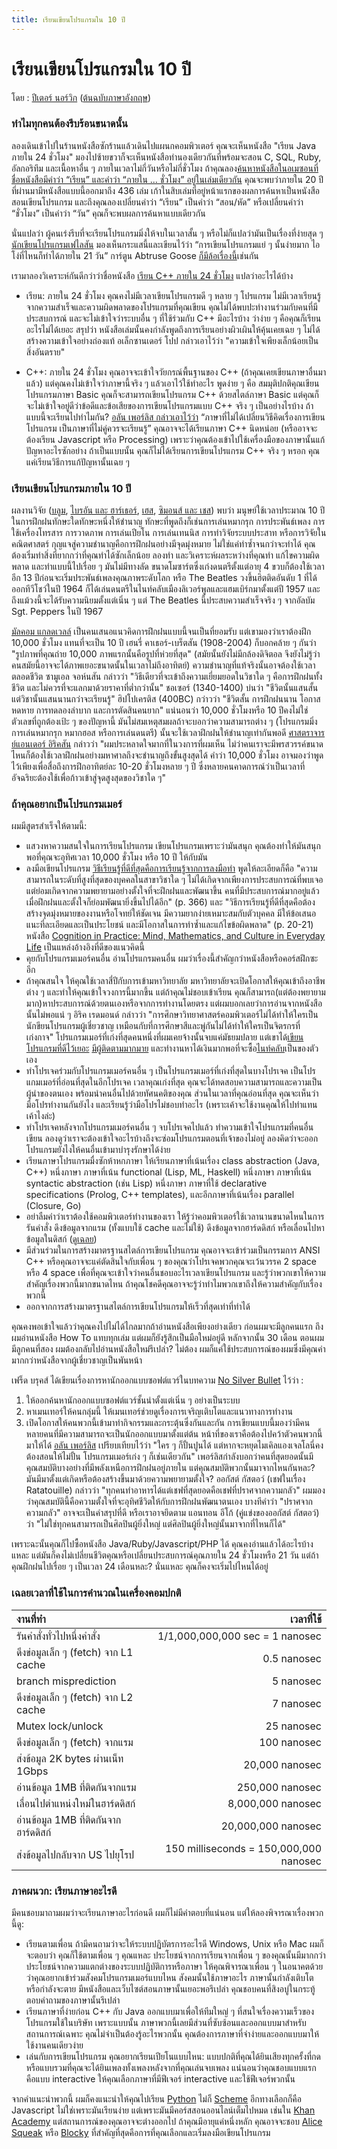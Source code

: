 ```yaml
---
title: เรียนเขียนโปรแกรมใน 10 ปี
---
```


# เรียนเขียนโปรแกรมใน 10 ปี

โดย : [ปีเตอร์ นอร์วิก][Peter-Norvig] ([ต้นฉบับภาษาอังกฤษ][original])

### ทำไมทุกคนต้องรีบร้อนขนาดนั้น

ลองเดินเข้าไปในร้านหนังสือซักร้านแล้วเดินไปแผนกคอมพิวเตอร์ คุณจะเห็นหนังสือ "เรียน Java ภายใน 24 ชั่วโมง" มองไปซ้ายขวาก็จะเห็นหนังสือทำนองเดียวกันที่พร้อมจะสอน C, SQL, Ruby, อัลกอริทึม และเนื้อหาอื่น ๆ ภายในเวลาไม่กี่วันหรือไม่กี่ชั่วโมง ถ้าคุณลอง[ค้นหาหนังสือในอเมซอนที่ชื่อหนังสือมีคำว่า “เรียน” และคำว่า “ภายใน ... ชั่วโมง” อยู่ในเล่มเดียวกัน][amazon-book-search] คุณจะพบว่าภายใน 20 ปีที่ผ่านมามีหนังสือแบบนี้ออกมาถึง 436 เล่ม เก้าในสิบเล่มที่อยู่หน้าแรกของผลการค้นหาเป็นหนังสือสอนเขียนโปรแกรม และถึงคุณลองเปลี่ยนคำว่า “เรียน” เป็นคำว่า “สอน/หัด” หรือเปลี่ยนคำว่า “ชั่วโมง” เป็นคำว่า “วัน” คุณก็จะพบผลการค้นหาแบบเดียวกัน

นั่นแปลว่า ผู้คนเร่งรีบที่จะเรียนโปรแกรมมิ่งให้จบในเวลาสั้น ๆ หรือไม่ก็แปลว่ามันเป็นเรื่องที่ง่ายสุด ๆ [นักเขียนโปรแกรมเฟไลสัน][felleisen-site] มองเห็นกระแสนี้และเขียนไว้ว่า “การเขียนโปรแกรมแย่ ๆ นั้นง่ายมาก ไอโง่ที่ไหนก็ทำได้ภายใน 21 วัน” การ์ตูน Abtruse Goose [ก็มีล้อเรื่องนี้][abtruse-goose-joke]เช่นกัน

เรามาลองวิเคราะห์กันดีกว่าว่าชื่อหนังสือ [เรียน C++ ภายใน 24 ชั่วโมง][cpp-in-24-hours-amazon-link] แปลว่าอะไรได้บ้าง

- เรียน: ภายใน 24 ชั่วโมง คุณคงไม่มีเวลาเขียนโปรแกรมดี ๆ หลาย ๆ โปรแกรม ไม่มีเวลาเรียนรู้จากความสำเร็จและความผิดพลาดของโปรแกรมที่คุณเขียน คุณไม่ได้พบปะทำงานร่วมกับคนที่มีประสบการณ์ และจะไม่เข้าใจว่าระบบอื่น ๆ ที่ใช้ร่วมกับ C++ มีอะไรบ้าง ว่าง่าย ๆ คือคุณก็เรียนอะไรไม่ได้เยอะ สรุปว่า หนังสือเล่มนั้นคงกำลังพูดถึงการเรียนอย่างผิวเผินให้คุ้นเคยเฉย ๆ ไม่ได้สร้างความเข้าใจอย่างถ่องแท้ อเล็กซานเดอร์ โปป กล่าวเอาไว้ว่า "ความเข้าใจเพียงเล็กน้อยเป็นสิ่งอันตราย"

- C++: ภายใน 24 ชั่วโมง คุณอาจจะเข้าใจวัยกรณ์พื้นฐานของ C++ (ถ้าคุณเคยเขียนภาษาอื่นมาแล้ว) แต่คุณคงไม่เข้าใจว่าภาษานี้จริง ๆ แล้วเอาไว้ใช้ทำอะไร พูดง่าย ๆ คือ สมมุติปกติคุณเขียนโปรแกรมภาษา Basic คุณก็จะสามารถเขียนโปรแกรม C++ ด้วยสไตล์ภาษา Basic แต่คุณก็จะไม่เข้าใจอยู่ดีว่าข้อดีและข้อเสียของการเขียนโปรแกรมแบบ C++ จริง ๆ เป็นอย่างไรบ้าง ถ้าแบบนี้จะเรียนไปทำไมกัน? [อลัน เพอร์ลิส กล่าวเอาไว้ว่า][alan-perlis-epigrams] “ภาษาที่ไม่ได้เปลี่ยนวิธีคิดเรื่องการเขียนโปรแกรม เป็นภาษาที่ไม่คู่ควรจะเรียนรู้” คุณอาจจะได้เรียนภาษา C++ นิดหน่อย (หรืออาจจะต้องเรียน Javascript หรือ Processing) เพราะว่าคุณต้องเข้าไปใช้เครื่องมือของภาษานั้นแก้ปัญหาอะไรซักอย่าง ถ้าเป็นแบบนั้น คุณก็ไม่ได้เรียนการเขียนโปรแกรม C++ จริง ๆ หรอก คุณแค่เรียนวิธีการแก้ปัญหานั้นเฉย ๆ

### เรียนเขียนโปรแกรมภายใน 10 ปี

ผลงานวิจัย ([บลูม][bloom-bibl], [ไบรอัน และ ฮาร์เธอร์][brian-bibl], [เฮส][hayes-bibl], [ซิมอนส์ และ เชส][simmons-bibl]) พบว่า มนุษย์ใช้เวลาประมาณ 10 ปีในการฝึกฝนทักษะใดทักษะหนึ่งให้ชำนาญ ทักษะที่พูดถึงก็เช่นการเล่นหมากรุก การประพันธ์เพลง การใช้เครื่องโทรสาร การวาดภาพ การเล่นเปียโน การเล่นเทนนิส การทำวิจัยระบบประสาท หรือการวิจัยในคณิตศาสตร์ กุญแจสู่ความชำนาญคือการฝึกฝนอย่างมีจุดมุ่งหมาย ไม่ใช่แค่ทำซ้ำจนกว่าจะทำได้ คุณต้องเริ่มทำสิ่งที่ยากกว่าที่คุณทำได้ซักเล็กน้อย ลองทำ และวิเคราะห์ผลระหว่างที่คุณทำ แก้ไขความผิดพลาด และทำแบบนี้ไปเรื่อย ๆ มันไม่มีทางลัด ขนาดโมซาร์ตซึ่งเก่งดนตรีตั้งแต่อายุ 4 ขวบก็ต้องใช้เวลาอีก 13 ปีก่อนจะเริ่มประพันธ์เพลงคุณภาพระดับโลก หรือ The Beatles วงขึ้นฮิตติดอันดับ 1 ที่ได้ออกทีวีโชว์ในปี 1964 ก็ได้เล่นดนตรีในไนท์คลับเมืองลิเวอร์พูลและแฮมเบิร์กมาตั้งแต่ปี 1957 และถึงแม้วงนี้จะได้รับความนิยมตั้งแต่เนิ่น ๆ แต่ The Beatles นี้ประสบความสำเร็จจริง ๆ จากอัลบัม Sgt. Peppers ในปี 1967

[มัลคอม แกลดเวลล์][malcolm-book] เป็นคนเสนอแนวคิดการฝึกฝนแบบนี้จนเป็นที่ยอมรับ แต่เขามองว่าเราต้องฝึก 10,000 ชั่วโมง แทนที่จะเป็น 10 ปี เฮนรี่ คาเธอร์-เบร็ตสัน (1908-2004) ก็บอกคล้าย ๆ กันว่า "รูปภาพที่คุณถ่าย 10,000 ภาพแรกนั้นคือรูปที่ห่วยที่สุด" (สมัยนั้นยังไม่มีกล้องดิจิตอล จึงยังไม่รู้ว่าคนสมัยนี้อาจจะได้ภาพเยอะขนาดนั้นในเวลาไม่ถึงอาทิตย์) ความชำนาญที่แท้จริงนั้นอาจต้องใช้เวลาตลอดชีวิต ซามูเอล จอห์นสัน กล่าวว่า "วิธีเดียวที่จะเข้าถึงความเยี่ยมยอดในวิชาใด ๆ คือการฝึกฝนทั้งชีวิต และไม่ควรที่จะแลกมาด้วยราคาที่ต่ำกว่านั้น" ชอเซอร์ (1340-1400) บ่นว่า "ชีวิตนั้นแสนสั้น แต่วิชานั้นแสนนานกว่าจะเรียนรู้" ฮิปโปเครติส (400BC) กว่าวว่า "ชีวิตสั้น การฝึกฝนนาน โอกาสหดหาย การทดลองลำบาก และการตัดสินคนยาก" แน่นอนว่า 10,000 ชั่วโมงหรือ 10 ปีคงไม่ใช่ตัวเลขที่ถูกต้องเป้ะ ๆ ของปัญหานี้ มันไม่สมเหตุสมผลถ้าจะบอกว่าความสามารถต่าง ๆ (โปรแกรมมิ่ง การเล่นหมากรุก หมากฮอส หรือการเล่นดนตรี) นั้นจะใช้เวลาฝึกฝนให้ชำนาญเท่ากันพอดี [ศาสตราจารย์แอนเดอร์ อิริคสัน][ericsson-amazon] กล่าวว่า "ผมประหลาดใจมากที่ในวงการที่ผมเห็น ไม่ว่าคนเราจะมีพรสวรรค์ขนาดไหนก็ต้องใช้เวลาฝึกฝนอย่างมหาศาลถึงจะชำนาญถึงขั้นสูงสุดได้ คำว่า 10,000 ชั่วโมง อาจมองว่าพูดไว้เพียงเพื่อสื่อถึงการฝึกอาทิตย์ละ 10-20 ชั่วโมงหลาย ๆ ปี ซึ่งหลายคนคาดการณ์ว่าเป็นเวลาที่อัจฉริยะต้องใช้เพื่อก้าวเข้าสู่จุดสูงสุดของวิชาใด ๆ"

### ถ้าคุณอยากเป็นโปรแกรมเมอร์

ผมมีสูตรสำเร็จให้ตามนี้:

- แสวงหาความสนใจในการเรียนโปรแกรม เขียนโปรแกรมเพราะว่ามันสนุก คุณต้องทำให้มันสนุกพอที่คุณจะอุทิศเวลา 10,000 ชั่วโมง หรือ 10 ปี ให้กับมัน
- ลงมือเขียนโปรแกรม [วิธีเรียนรู้ที่ดีที่สุดคือการเรียนรู้จากการลงมือทำ][learning-by-doing] พูดให้ละเอียดก็คือ "ความสามารถในระดับที่สูงที่สุดของบุคคลในสาขาวิชาใด ๆ ไม่ได้เกิดจากเพียงการประสบการณ์ที่พบเจอ แต่ย่อมเกิดจากความพยายามอย่างตั้งใจที่จะฝึกฝนและพัฒนาขึ้น คนที่มีประสบการณ์มากอยู่แล้วเมื่อฝึกฝนและตั้งใจก็ย่อมพัฒนายิ่งขึ้นไปได้อีก" (p. 366) และ "วิธีการเรียนรู้ที่ดีที่สุดคือต้องสร้างจุดมุ่งหมายของงานหรือโจทย์ให้ชัดเจน มีความยากง่ายเหมาะสมกับตัวบุคคล มีให้ข้อเสนอแนะที่ละเอียดและเป็นประโยชน์ และมีโอกาสในการทำซ้ำและแก้ไขข้อผิดพลาด" (p. 20-21) หนังสือ [Cognition in Practice: Mind, Mathematics, and Culture in Everyday Life][cognition-in-practice-book] เป็นแหล่งอ้างอิงที่ดีของแนวคิดนี้
- คุยกับโปรแกรมเมอร์คนอื่น อ่านโปรแกรมคนอื่น ผมว่าเรื่องนี้สำคัญกว่าหนังสือหรือคอร์สฝึกซะอีก
- ถ้าคุณสนใจ ให้คุณใช้เวลาสี่ปีกับการเข้ามหาวิทยาลัย มหาวิทยาลัยจะเปิดโอกาสให้คุณเข้าถึงอาชีพต่าง ๆ และทำให้คุณเข้าใจวงการนี้มากขึ้น แต่ถ้าคุณไม่ชอบเข้าเรียน คุณก็สามารถ(แต่ต้องพยายามมาก)หาประสบการณ์ด้วยตนเองหรือจากการทำงานโดยตรง แต่ผมบอกเลยว่าการอ่านจากหนังสือนั้นไม่พอแน่ ๆ อิริค เรดมอนด์ กล่าวว่า "การศึกษาวิทยาศาสตร์คอมพิวเตอร์ไม่ได้ทำให้ใครเป็นนักขียนโปรแกรมผู้เชี่ยวชาญ เหมือนกับที่การศึกษาสีและพู่กันไม่ได้ทำให้ใครเป็นจิตรกรที่เก่งกาจ" โปรแกรมเมอร์ที่เก่งที่สุดคนหนึ่งที่ผมเคยจ้างนั้นจบแค่มัธยมปลาย แต่เขาได้[เขียนโปรแกรมที่ดี][xemacs][ไว้เยอะ][firefox] [มีผู้ติดตามมากมาย][alt-fan-jwz] และทำงานหาได้เงินมากพอที่จะซื้อ[ไนท์คลับ][dna-nightclub]เป็นของตัวเอง
- ทำโปรเจคร่วมกับโปรแกรมเมอร์คนอื่น ๆ เป็นโปรแกรมเมอร์ที่เก่งที่สุดในบางโปรเจค เป็นโปรแกมเมอร์ที่อ่อนที่สุดในอีกโปรเจค เวลาคุณเก่งที่สุด คุณจะได้ทดสอบความสามารถและความเป็นผู้นำของตนเอง พร้อมนำคนอื่นไปด้วยทัศนคติของคุณ ส่วนในเวลาที่คุณอ่อนที่สุด คุณจะเห็นว่ามือโปรทำงานกันยังไง และเรียนรู้ว่ามือโปรไม่ชอบทำอะไร (เพราะเค้าจะใช้งานคุณให้ไปทำแทนเค้าไงล่ะ)
- ทำโปรเจคหลังจากโปรแกรมเมอร์คนอื่น ๆ จบโปรเจคไปแล้ว ทำความเข้าใจโปรแกรมที่คนอื่นเขียน ลองดูว่าเราจะต้องเข้าใจอะไรบ้างถึงจะซ่อมโปรแกรมตอนที่เจ้าของไม่อยู่ ลองคิดว่าจะออกโปรแกรมยังไงให้คนอื่นเข้ามาบำรุงรักษาได้ง่าย
- เรียนภาษาโปรแกรมมื่งซักห้าหกภาษา ให้เรียนภาษาที่เน้นเรื่อง class abstraction (Java, C++) หนึ่งภาษา ภาษาที่เน้น functional (Lisp, ML, Haskell) หนึ่งภาษา ภาษาที่เน้น syntactic abstraction (เช่น Lisp) หนึ่งภาษา ภาษาที่ใช้ declarative specifications (Prolog, C++ templates), และอีกภาษาที่เน้นเรื่อง parallel (Closure, Go)
- อย่าลืมคำว่าเราต้องใช้คอมพิวเตอร์ทำงานของเรา ให้รู้ว่าคอมพิวเตอร์ใช้เวลานานขนาดไหนในการรันคำสั่ง ดึงข้อมูลจากแรม (ทั้งแบบใช้ cache และไม่ใช้) ดึงข้อมูลจากฮาร์ดดิสก์ หรือเลื่อนไปหาข้อมูลในดิสก์ ([ดูเฉลย][computation-speed-ans])
- มีส่วนร่วมในการสร้างมาตรฐานสไตล์การเขียนโปรแกรม คุณอาจจะเข้าร่วมเป็นกรรมการ ANSI C++ หรือคุณอาจจะแค่ตัดสินใจกับเพื่อน ๆ ของคุณว่าโปรเจคพวกคุณจะเว้นวรรค 2 space หรือ 4 space เพื่อที่คุณจะเข้าใจว่าคนอื่นชอบอะไรเวลาเขียนโปรแกรม และรู้ว่าพวกเขาให้ความสำคัญเรื่องพวกนี้มากขนาดไหน ถ้าคุณโชคดีคุณอาจจะรู้ว่าทำไมพวกเขาถึงให้ความสำคัญกับเรื่องพวกนี้
- ออกจากการสร้างมาตรฐานสไตล์การเขียนโปรแกรมให้เร็วที่สุดเท่าที่ทำได้

คุณคงพอเข้าใจแล้วว่าคุณคงไปไม่ได้ไกลมากถ้าอ่านหนังสือเพียงอย่างเดียว ก่อนผมจะมีลูกคนแรก ถึงผมอ่านหนังสือ How To แทบทุกเล่ม แต่ผมก็ยังรู้สึกเป็นมือใหม่อยู่ดี หลักจากนั้น 30 เดือน ตอนผมมีลูกคนที่สอง ผมต้องกลับไปอ่านหนังสือใหม่รึเปล่า? ไม่ต้อง ผมก็แค่ใช้ประสบการณ์ของผมซึ่งมีคุณค่ามากกว่าหนังสือจากผู้เชี่ยวชาญเป็นพันหน้า

เฟร็ด บรุคส์ ได้เขียนเรื่องการหานักออกแบบซอฟต์แวร์ในบทความ [No Silver Bullet][no-silver-bullet] ไว้ว่า :
1. ให้ออกค้นหานักออกแบบซอฟต์แวร์ชั้นนำตั้งแต่เนิ่น ๆ อย่างเป็นระบบ
2. หาเมนเทอร์ให้คนกลุ่มนี้ ให้เมนเทอร์ช่วยดูเรื่องการเจริญเติบโตและแนวทางการทำงาน
3. เปิดโอกาสให้คนพวกนี้เข้ามาทำกิจกรรมและกระตุ้นซึ่งกันและกัน
การเขียนแบบนี้มองว่ามีคนหลายคนที่มีความสามารถจะเป็นนักออกแบบมาตั้งแต่ต้น หน้าที่ของเราคือต้องไปคว้าตัวคนพวกนี้มาให้ได้ [อลัน เพอร์ลิส][alan-perlis-epigrams] เปรียบเทียบไว้ว่า "ใคร ๆ ก็ปั้นปูนได้ แต่หากจะหยุดไมเคิลแองเจลโลนี่คงต้องสอนให้ไม่ปั้น โปรแกรมเมอร์เก่ง ๆ ก็เช่นเดียวกัน" เพอร์ลิสกำลังบอกว่าคนที่สุดยอดนั้นมีคุณสมบัติบางอย่างที่มีพลังเหนือการฝึกฝนอยู่ภายใน แต่คุณสมบัติพวกนั้นมาจากไหนกันหละ? มันมีมาตั้งแต่เกิดหรือต้องสร้างขึ้นมาด้วยความพยายามตั้งใจ? ออกัสต์ กัสตอว์ (เชฟในเรื่อง Ratatouille) กล่าวว่า "ทุกคนทำอาหารได้แต่เชฟที่สุดยอดคือเชฟที่ปราศจากความกลัว" ผมมองว่าคุณสมบัตินี้คือความตั้งใจที่จะอุทิศชีวิตให้กับการฝึกฝนพัฒนาตนเอง บางทีคำว่า "ปราศจากความกลัว" อาจจะเป็นคำสรุปที่ดี หรือเราอาจยึดตาม แอนทอน อีโก้ (คู่แข่งของออกัสต์ กัสตอว์) ว่า "ไม่ใช่ทุกคนสามารถเป็นศิลปินผู้ยิ่งใหญ่ แต่ศิลปินผู้ยิ่งใหญ่นั้นมาจากที่ไหนก็ได้"

เพราะฉะนั้นคุณก็ไปซื้อหนังสือ Java/Ruby/Javascript/PHP ได้ คุณคงอ่านแล้วได้อะไรบ้างแหละ แต่มันก็คงไม่เปลี่ยนชีวิตคุณหรือเปลี่ยนประสบการณ์คุณภายใน 24 ชั่วโมงหรือ 21 วัน แต่ถ้าคุณฝึกฝนไปเรื่อย ๆ เป็นเวลา 24 เดือนหละ? นั่นแหละ คุณก็คงจะเริ่มไปไหนได้อยู่

### เฉลยเวลาที่ใช้ในการคำนวณในเครื่องคอมปกติ

| งานที่ทำ | เวลาที่ใช้
|:--- | ---:|
รันคำสั่งทั่วไปหนึ่งคำสั่ง | 1/1,000,000,000 sec = 1 nanosec
ดึงข่อมูลเล็ก ๆ (fetch) จาก L1 cache | 0.5 nanosec
branch misprediction | 5 nanosec
ดึงข่อมูลเล็ก ๆ (fetch) จาก L2 cache | 7 nanosec
Mutex lock/unlock | 25 nanosec
ดึงข่อมูลเล็ก ๆ (fetch) จากแรม | 100 nanosec
ส่งข้อมูล 2K bytes ผ่านเน็ท 1Gbps | 20,000 nanosec
อ่านข้อมูล 1MB ที่ติดกันจากแรม | 250,000 nanosec
เลื่อนไปตำแหน่งใหม่ในฮาร์ดดิสก์ | 8,000,000 nanosec
อ่านข้อมูล 1MB ที่ติดกันจากฮาร์ดดิสก์ | 20,000,000 nanosec
ส่งข้อมูลไปกลับจาก US ไปยุโรป | 150 milliseconds = 150,000,000 nanosec

### ภาคผนวก: เรียนภาษาอะไรดี
มีคนชอบมาถามผมว่าจะเรียนภาษาอะไรก่อนดี ผมก็ไม่มีคำตอบที่แน่นอน แต่ให้ลองพิจารณาเรื่องพวกนี้ดู:

- เรียนตามเพื่อน ถ้ามีคนถามว่าจะให้ระบบปฏิบัตรการอะไรดี Windows, Unix หรือ Mac ผมก็จะตอบว่า คุณก็ใช้ตามเพื่อน ๆ คุณแหละ ประโยชน์จากการเรียนจากเพื่อน ๆ ของคุณนั้นมีมากกว่าประโยชน์จากความแตกต่างของระบบปฏิบัติการหรือภาษา ให้คุณพิจารณาเพื่อน ๆ ในอนาคตด้วยว่าคุณอยากเข้าร่วมสังคมโปรแกรมเมอร์แบบไหน สังคมนั้นใช้ภาษาอะไร ภาษานั้นกำลังเติบโตหรือกำลังจะตาย มีหนังสือและเว็บไซต์สอนภาษานั้นเยอะพอรึเปล่า คุณชอบคนที่สิงอบู่ในกระทู้ตอบคำถามของภาษานั้นรึเปล่า
- เรียนภาษาที่ง่ายก่อน C++ กับ Java ออกแบบมาเพื่อให้ทีมใหญ่ ๆ ที่สนใจเรื่องความเร็วของโปรแกรมใช้ในบริษัท เพราะแบบนั้น ภาษาพวกนี้เลยมีส่วนที่ซับซ้อนและออกแบบมาสำหรับสถานการณ์เฉพาะ คุณไม่จำเป็นต้องรู้อะไรพวกนั้น คุณต้องการภาษาที่จำง่ายและออกแบบมาให้ใช้งานคนเดียวง่าย
- เล่นกับการเขียนโปรแกรม คุณอยากเรียนเปียโนแบบไหน: แบบปกติที่คุณได้ยินเสียงทุกครั้งที่กด หรือแบบรวมที่คุณจะได้ยินเพลงทั้งเพลงหลังจากที่คุณเล่นจบเพลง แน่นอนว่าคุณชอบแบบแรก คือแบบ interactive ให้คุณเลือกภาษาที่มีฟีเจอร์ interactive และใช้ฟีเจอร์พวกนั้น


จากคำแนะนำพวกนี้ ผมก็คงแนะนำให้คุณไปเรียน [Python][python] ไม่ก็ [Scheme][scheme] อีกทางเลือกก็คือ Javascript ไม่ใช่เพราะมันเรียนง่าย แต่เพราะมันมีคอร์สสอนออนไลน์เต็มไปหมด เช่นใน [Khan Academy][javascript-khan-academy] แต่สถานการณ์ของคุณอาจจะต่างออกไป ถ้าคุณมีอายุแค่หนึ่งหลัก คุณอาจจะชอบ [Alice][alice] [Squeak][squeak] หรือ [Blocky][blocky] ที่สำคัญที่สุดคือการที่คุณเลือกและเริ่มลงมือเขียนโปรแกรม

[Peter-Norvig]: http://norvig.com/index.html
[original]: http://norvig.com/21-days.html
[amazon-book-search]: http://www.amazon.com/gp/search/ref=sr_adv_b/?search-alias=stripbooks&unfiltered=1&field-keywords=&field-author=&field-title=teach+yourself+hours&field-isbn=&field-publisher=&node=&field-p_n_condition-type=&field-feature_browse-bin=&field-subject=&field-language=&field-dateop=After&field-datemod=&field-dateyear=2000&sort=relevanceexprank&Adv-Srch-Books-Submit.x=16&Adv-Srch-Books-Submit.y=5
[felleisen-site]: http://felleisen.org/matthias/
[abtruse-goose-joke]: https://abstrusegoose.com/249
[cpp-in-24-hours-amazon-link]: https://www.amazon.com/Sams-Teach-Yourself-Hours-5th/dp/0672333317/ref=sr_1_6?s=books&ie=UTF8&qid=1412708443&sr=1-6&keywords=learn+c%2B%2B+days
[alan-perlis-epigrams]: http://pu.inf.uni-tuebingen.de/users/klaeren/epigrams.html
[bloom-bibl]: http://www.amazon.com/exec/obidos/ASIN/034531509X/
[brian-bibl]: http://norvig.com/21-days.html#bh
[hayes-bibl]: https://www.amazon.com/exec/obidos/ASIN/0805803092
[simmons-bibl]: http://norvig.com/21-days.html#sc
[malcolm-book]: https://www.amazon.com/Outliers-Story-Success-Malcolm-Gladwell/dp/0316017922
[ericsson-amazon]: https://www.amazon.com/K.-Anders-Ericsson/e/B000APB8AQ/ref=dp_byline_cont_book_1
[learning-by-doing]: http://www.engines4ed.org/hyperbook/nodes/NODE-120-pg.html
[cognition-in-practice-book]: https://www.amazon.com/exec/obidos/ASIN/0521357349
[xemacs]: http://www.xemacs.org/
[firefox]: http://www.mozilla.org/
[alt-fan-jwz]: http://groups.google.com/groups?q=alt.fan.jwz&meta=site%3Dgroups
[dna-nightclub]: http://en.wikipedia.org/wiki/DNA_Lounge
[computation-speed-ans]:https://ssantichaivekin.github.io/essay-th-translation/norvig-21-days#เฉลยเวลาที่ใช้ในการคำนวณในเครื่องคอมปกติ
[no-silver-bullet]: http://en.wikipedia.org/wiki/No_Silver_Bullet
[python]: https://www.python.org
[scheme]: https://schemers.org
[javascript-khan-academy]: https://www.khanacademy.org/computing/computer-programming/programming
[alice]: http://alice.org/
[squeak]: http://www.squeak.org/
[blocky]: https://blockly-demo.appspot.com/static/apps/index.html
